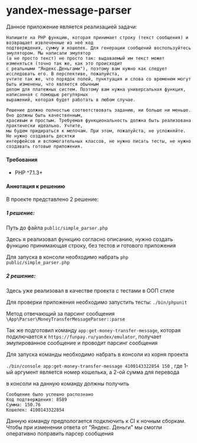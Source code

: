 # yandex-message-parser

Данное приложение является реализацией задачи:

    Напишите на PHP функцию, которая принимает строку (текст сообщения) и возвращает извлеченные из неё код 
    подтверждения, сумму и кошелек. Для генерации сообщений воспользуйтесь эмулятором. Мы написали эмулятор 
    (а не просто текст) не просто так: выдаваемый им текст может изменяться (точно так же, как это происходит 
    с реальными "Яндекс.Деньгами"), поэтому вам нужно как следует исследовать его. В перспективе, пожалуйста,
    учтите так же, что порядок полей, пунктуация и слова со временем могут быть изменены, что является обычным
    делом для платежных систем. Поэтому вам нужна универсальная функция, написанная с помощью регулярных 
    выражений, которая будет работать в любом случае.
    
    Решение должно полностью соответствовать заданию, ни больше ни меньше. Оно должны быть качественным,
    красивым и простым. Требуемая функциональность должна быть реализована практически идеально. Учтите, 
    мы будем придираться к мелочам. При этом, пожалуйста, не усложняйте. Не нужно создавать десятки 
    интерфейсов и вспомогательных классов, не нужно писать тесты, не нужно создавать готовые приложения.

#### Требования

- PHP ^7.1.3+

#### Аннотация к решению

В проекте представлено 2 решение:

##### 1 решение:

Путь до файла `public/simple_parser.php`

Здесь я реализовал функцию согласно описанию, нужно создать функцию принимающая строку, без тестов и готового приложения

Для запуска в консоли необходимо набрать `php public/simple_parser.php`

##### 2 решение:

Здесь уже реализовал в качестве проекта с тестами в ООП стиле

Для проверки приложения необходимо запустить тесты: `./bin/phpunit`

Метод отвечающий за парсинг сообщения `\App\Parser\MoneyTransferMessageParser::parse`

Так же подготовил команду `app:get-money-transfer-message`, которая подключается к `https://funpay.ru/yandex/emulator`, получает эмулированное сообщение и проводит парсинг сообщения

Для запуска команды необходимо набрать в консоли из корня проекта

`./bin/console app:get-money-transfer-message 4100143322854 150` , где 1-ый аргумент является номер кошелька, а 2-ой сумма для перевода

в консоли на данную команду должны получить

    Сообщение было успешно распознано
    Код подтверждения: 8589
    Сумма: 150.76
    Кошелек: 4100143322854

Данную команду предпологается подключить к CI к ночным сборкам. Чтобы при изменении ответа от "Яндекс. Деньги" мы смогли оперативно поправить парсер сообщения
